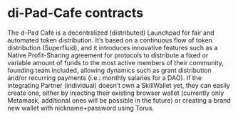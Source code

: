 # di-Pad-Cafe contracts

The d-Pad Café is a decentralized (distributed) Launchpad for fair and automated token distribution. It’s based on a continuous flow of token distribution (Superfluid), and it introduces innovative features such as a Native Profit-Sharing agreement for protocols to distribute a fixed or variable amount of funds to the most active members of their community, founding team included, allowing dynamics such as grant distribution and/or recurring payments (i.e.: monthly salaries for a DAO).
If the integrating Partner (individual) doesn’t own a SkillWallet yet, they can easily create one, either by injecting their existing browser wallet (currently only Metamask, additional ones will be possible in the future) or creating a brand new wallet with nickname+password using Torus.

